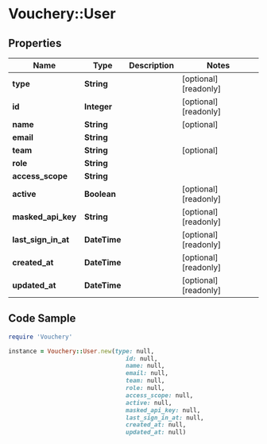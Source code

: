 # Vouchery::User

## Properties

Name | Type | Description | Notes
------------ | ------------- | ------------- | -------------
**type** | **String** |  | [optional] [readonly] 
**id** | **Integer** |  | [optional] [readonly] 
**name** | **String** |  | [optional] 
**email** | **String** |  | 
**team** | **String** |  | [optional] 
**role** | **String** |  | 
**access_scope** | **String** |  | 
**active** | **Boolean** |  | [optional] [readonly] 
**masked_api_key** | **String** |  | [optional] [readonly] 
**last_sign_in_at** | **DateTime** |  | [optional] [readonly] 
**created_at** | **DateTime** |  | [optional] [readonly] 
**updated_at** | **DateTime** |  | [optional] [readonly] 

## Code Sample

```ruby
require 'Vouchery'

instance = Vouchery::User.new(type: null,
                                 id: null,
                                 name: null,
                                 email: null,
                                 team: null,
                                 role: null,
                                 access_scope: null,
                                 active: null,
                                 masked_api_key: null,
                                 last_sign_in_at: null,
                                 created_at: null,
                                 updated_at: null)
```


